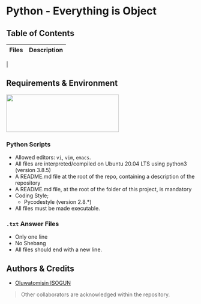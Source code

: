 # Python - Everything is Object

## Table of Contents
| Files | Description |
| --- | --- |
|

## Requirements & Environment
<img src="https://alx-apply.hbtn.io/brand_alx/share_image_2019.jpg" width="300" height="100" />

### Python Scripts
- Allowed editors: `vi`, `vim`, `emacs`.
- All files are interpreted/compiled on Ubuntu 20.04 LTS using python3 (version 3.8.5)
- A README.md file at the root of the repo, containing a description of the repository
- A README.md file, at the root of the folder of this project, is mandatory
- Coding Style;
  - Pycodestyle (version 2.8.*)
- All files must be made executable.

### `.txt` Answer Files
- Only one line
- No Shebang
- All files should end with a new line.


## Authors & Credits
- [Oluwatomisin ISOGUN](https://TosinISOGUN@github.com)
> Other collaborators are acknowledged within the repository.
